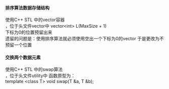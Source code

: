 <!--
 * @Author: Guomw
 * @Date: 2023-04-19 09:15:34
 * @LastEditors: Guomw  isguo_mw@163.com
 * @LastEditTime: 2023-04-19 11:23:36
 * @Description: 
-->

#### 排序算法数据存储结构
使用C++ STL 中的vector容器<br>，位于头文件vector中
vector\<int> L(MaxSize + 1)<br>
下标为0的位置预留出来<br>
遗留的问题是：使用排序算法就必须使用空出一个下标为0的vector
于是更改为不预留一个位置

#### 交换两个数据元素
使用C++ STL 中的swap算法<br>，位于头文件utility中
函数原型为：<br>
template \<class T> void swap(T &a, T &b);
